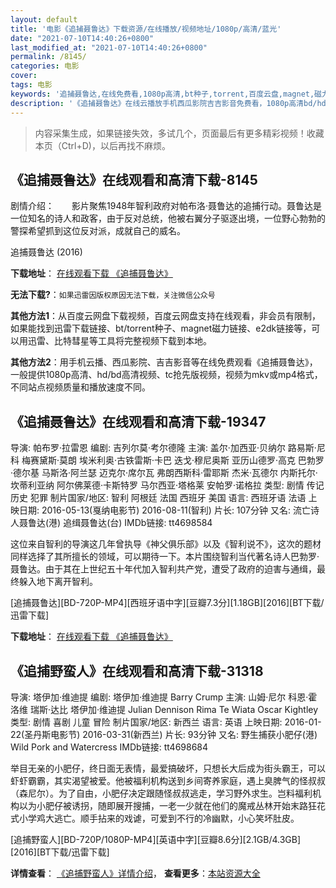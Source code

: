 ```yaml
---
layout: default
title: '电影《追捕聂鲁达》下载资源/在线播放/视频地址/1080p/高清/蓝光'
date: "2021-07-10T14:40:26+0800"
last_modified_at: "2021-07-10T14:40:26+0800"
permalink: /8145/
categories: 电影
cover:
tags: 电影
keywords: '追捕聂鲁达,在线免费看,1080p高清,bt种子,torrent,百度云盘,magnet,磁力链,迅雷下载资源'
description: '《追捕聂鲁达》在线云播放手机西瓜影院吉吉影音免费看，1080p高清bd/hd未删减完整版和tc抢先枪版，mkv/mp4格式，附带bt/torrent种子、magnet/磁力链、百度云盘、网盘资源迅雷下载链接'
---
```


>内容采集生成，如果链接失效，多试几个，页面最后有更多精彩视频！收藏本页（Ctrl+D)，以后再找不麻烦。


## 《追捕聂鲁达》在线观看和高清下载-8145

剧情介绍：　　影片聚焦1948年智利政府对帕布洛·聂鲁达的追捕行动。聂鲁达是一位知名的诗人和政客，由于反对总统，他被右翼分子驱逐出境，一位野心勃勃的警探希望抓到这位反对派，成就自己的威名。


追捕聂鲁达 (2016)

**下载地址**： [在线观看下载 《追捕聂鲁达》](https://www.btbtdy.me/btdy/dy11502.html) 


**无法下载?**：`如果迅雷因版权原因无法下载，关注微信公众号 `

**其他方法1**：从百度云网盘下载视频，百度云网盘支持在线观看，非会员有限制，如果能找到迅雷下载链接、bt/torrent种子、magnet磁力链接、e2dk链接等，可以用迅雷、比特彗星等工具将完整视频下载到本地。

**其他方法2**：用手机云播、西瓜影院、吉吉影音等在线免费观看《追捕聂鲁达》，一般提供1080p高清、hd/bd高清视频、tc抢先版视频，视频为mkv或mp4格式，不同站点视频质量和播放速度不同。


## 《追捕聂鲁达》在线观看和高清下载-19347

导演: 帕布罗·拉雷恩 编剧: 吉列尔莫·考尔德隆 主演: 盖尔·加西亚·贝纳尔 路易斯·尼科 梅赛黛斯·莫朗 埃米利奥·古铁雷斯·卡巴 迭戈·穆尼奥斯 亚历山德罗·高克 巴勃罗·德尔基 马斯洛·阿兰瑟 迈克尔·席尔瓦 弗朗西斯科·雷耶斯 杰米·瓦德尔 内斯托尔·坎蒂利亚纳 阿尔佛莱德·卡斯特罗 马尔西亚·塔格莱 安帕罗·诺格拉 类型: 剧情 传记 历史 犯罪 制片国家/地区: 智利 阿根廷 法国 西班牙 美国 语言: 西班牙语 法语 上映日期: 2016-05-13(戛纳电影节) 2016-08-11(智利) 片长: 107分钟 又名: 流亡诗人聂鲁达(港) 追缉聂鲁达(台) IMDb链接: tt4698584

这位来自智利的导演这几年曾执导《神父俱乐部》以及《智利说不》，这次的题材同样选择了其所擅长的领域，可以期待一下。本片围绕智利当代著名诗人巴勃罗·聂鲁达。由于其在上世纪五十年代加入智利共产党，遭受了政府的迫害与通缉，最终躲入地下离开智利。


[追捕聂鲁达][BD-720P-MP4][西班牙语中字][豆瓣7.3分][1.18GB][2016][BT下载/迅雷下载]

**下载地址**： [在线观看下载 《追捕聂鲁达》](https://www.btdx8.com/torrent/zbnld_2016.html) 


## 《追捕野蛮人》在线观看和高清下载-31318

导演: 塔伊加·维迪提 编剧: 塔伊加·维迪提 Barry Crump 主演: 山姆·尼尔 科恩·霍洛维 瑞斯·达比 塔伊加·维迪提 Julian Dennison Rima Te Wiata Oscar Kightley 类型: 剧情 喜剧 儿童 冒险 制片国家/地区: 新西兰 语言: 英语 上映日期: 2016-01-22(圣丹斯电影节) 2016-03-31(新西兰) 片长: 93分钟 又名: 野生捕获小肥仔(港) Wild Pork and Watercress IMDb链接: tt4698684

举目无亲的小肥仔，终日面无表情，最爱搞破坏，只想长大后成为街头霸王，可以虾虾霸霸，其实渴望被爱。他被福利机构送到乡间寄养家庭，遇上臭脾气的怪叔叔（森尼尔）。为了自由，小肥仔决定跟随怪叔叔逃走，学习野外求生。岂料福利机构以为小肥仔被诱拐，随即展开搜捕，一老一少就在他们的魔戒丛林开始末路狂花式小学鸡大逃亡。顺手拈来的戏谑，可爱到不行的冷幽默，小心笑坏肚皮。


[追捕野蛮人][BD-720P/1080P-MP4][英语中字][豆瓣8.6分][2.1GB/4.3GB][2016][BT下载/迅雷下载]

**详情查看**： [《追捕野蛮人》详情介绍](/movie/31318/)， **查看更多**：[本站资源大全](/movie/t/all/)

